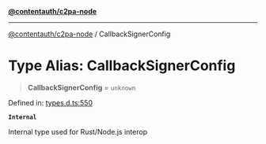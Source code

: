 [**@contentauth/c2pa-node**](../README.md)

***

[@contentauth/c2pa-node](../README.md) / CallbackSignerConfig

# Type Alias: CallbackSignerConfig

> **CallbackSignerConfig** = `unknown`

Defined in: [types.d.ts:550](https://github.com/contentauth/c2pa-node-v2/blob/c336e36bb30fc393837615821d0e64cbfdcdeea6/js-src/types.d.ts#L550)

**`Internal`**

Internal type used for Rust/Node.js interop
